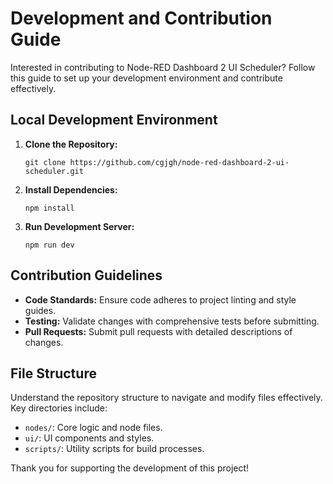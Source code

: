 # Development and Contribution Guide

Interested in contributing to Node-RED Dashboard 2 UI Scheduler? Follow this guide to set up your development environment and contribute effectively.

## Local Development Environment

1. **Clone the Repository:**
   ```
   git clone https://github.com/cgjgh/node-red-dashboard-2-ui-scheduler.git
   ```

2. **Install Dependencies:**
   ```
   npm install
   ```

3. **Run Development Server:**
   ```
   npm run dev
   ```

## Contribution Guidelines

- **Code Standards:** Ensure code adheres to project linting and style guides.
- **Testing:** Validate changes with comprehensive tests before submitting.
- **Pull Requests:** Submit pull requests with detailed descriptions of changes.

## File Structure

Understand the repository structure to navigate and modify files effectively. Key directories include:
- `nodes/`: Core logic and node files.
- `ui/`: UI components and styles.
- `scripts/`: Utility scripts for build processes.

Thank you for supporting the development of this project!